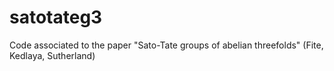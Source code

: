 # satotateg3
Code associated to the paper "Sato-Tate groups of abelian threefolds" (Fite, Kedlaya, Sutherland)
